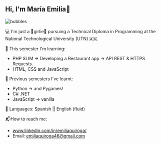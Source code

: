 ## Hi, I'm María Emilia🫧
![bubbles](https://github.com/emiliaquiroga/emiliaquiroga/assets/103537790/c1d4fe98-8fba-4f74-b6de-5b1129900339)

💻 I'm just a 🎀girlie🎀 pursuing a Technical Diploma in Programming at the National Technological University (UTN) 🇦🇷.

🧩 This semester I'm learning: 
- PHP SLIM -> Developing a Restaurant app -> API REST & HTTPS Requests.
- HTML, CSS and JavaScript

🧮 Previous semesters I've learnt:
- Python -> and Pygames!
- C# .NET
- JavaScript -> vanilla

📢 Languages: 
Spanish || English (fluid) 

📬How to reach me:
- www.linkedin.com/in/emiliaquiroga/
- Email: emiliaquiroga46@gmail.com
  

<!--
**emiliaquiroga/emiliaquiroga** is a ✨ _special_ ✨ repository because its `README.md` (this file) appears on your GitHub profile.

Here are some ideas to get you started:

- 🔭 I’m currently working on ...
- 🌱 I’m currently learning ...
- 👯 I’m looking to collaborate on ...
- 🤔 I’m looking for help with ...
- 💬 Ask me about ...
- 📫 How to reach me: ...
- 😄 Pronouns: ...
- ⚡ Fun fact: ...
-->
